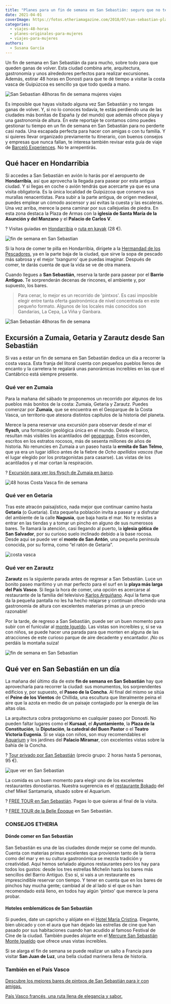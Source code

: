 ```yaml
---
title: "Planes para un fin de semana en San Sebastián: seguro que no te aburres"
date: 2021-04-01
coverImage: https://fotos.etheriamagazine.com/2018/07/san-sebastian-playa-concha.jpg
categories: 
  - viajes-48-horas
  - planes-originales-para-mujeres
  - viajes-para-mujeres
authors: 
  - Susana García
---
```


Un fin de semana en San Sebastián da para mucho, sobre todo para que queden ganas de volver. Esta ciudad combina arte, arquitectura, gastronomía y unos alrededores perfectos para realizar excursiones. Además, estirar 48 horas en Donosti para que te dé tiempo a visitar la costa vasca de Guipúzcoa es sencillo ya que todo queda a mano.

![San Sebastian 48horas fin de semana mujeres viajes](https://fotos.etheriamagazine.com/2018/04/San-Sebastian-paseo-de-la-Concha-Etheriamagazine.jpg "Paseo de la Concha de San Sebastián.")

Es imposible que hayas visitado alguna vez San Sebastián y no tengas ganas de volver. Y, 
si no lo conoces todavía, te estás perdiendo una de las ciudades más bonitas de España 
(y del mundo) que además ofrece playa y una gastronomía de altura. En este reportaje te 
contamos cómo puedes gestionar tu tiempo en un fin de semana en San Sebastián para no 
perderte casi nada. Una escapada perfecta para hacer con amigas o con tu familia. Y si 
quieres llevar organizado previamente tu itinerario, con buenos consejos y empresas que 
nunca fallan, te interesa también revisar esta guía de viaje de [Barceló 
Experiences](https://www.barcelo.com/guia-turismo/es/espana/san-sebastian/que-ver/que-visitar-en-san-sebastian/). 
No te arrepentirás. 

## Qué hacer en Hondarribia

Si accedes a San Sebastián en avión lo harás por el aeropuerto de **Hondarribia**, así 
que aprovecha la llegada para pasear por esta antigua ciudad. Y si llegas en coche o 
avión tendrás que acercarte ya que es una visita obligatoria. Es la única localidad de 
Guipúzcoa que conserva sus murallas renacentistas. Para subir a la parte antigua, de 
origen medieval, puedes emplear un cómodo ascensor y así evitas la cuesta y las 
escaleras. Una vez arriba, merece la pena caminar por sus callejuelas de piedra. En esta 
zona destaca la Plaza de Armas con la **iglesia de Santa María de la Asunción y del 
Manzano** y el **Palacio de Carlos V**. 

? Visitas guiadas en [Hondarribia](https://www.civitatis.com/es/hondarribia/tour-privado-hondarribia/?aid=10211) 
o [ruta en 
kayak](https://www.civitatis.com/es/hondarribia/tour-kayak-hondarribia/?aid=10211) (28 
€). 

![fin de semana en San Sebastian](https://fotos.etheriamagazine.com/2018/07/san-sebastian-hondarribia.jpg "Fachadas de Hondarribia. © Eric Prouzet")

Si la hora de comer te pilla en Hondarribia, dirígete a la [Hermandad de los 
Pescadores](http://www.hermandaddepescadores.com), ya en la parte baja de la ciudad, que 
sirve la sopa de pescado más sabrosa y el mejor 'txangurro' que puedas imaginar. Después 
de comer, te darás cuenta de que la vida se ve de otra manera. 

Cuando llegues a **San Sebastián**, reserva la tarde para pasear por el **Barrio 
Antiguo.** Te sorprenderán decenas de rincones, el ambiente y, por supuesto, los bares. 

> Para cenar, lo mejor es un recorrido de 'pintxos'. Es casi imposible elegir entre tanta 
> oferta gastronómica de nivel concentrada en este pequeño formato. Algunos de los locales 
> más conocidos son Gandarias, La Cepa, La Viña y Ganbara. 

![San Sebastián 48horas fin de semana](https://fotos.etheriamagazine.com/2018/04/Tapas-en-San-Sebastian-Etheriamagazine-1024x682.jpg "Ir de pintxos en San Sebastián es obligatorio.")

## Excursión a Zumaia, Getaria y Zarautz desde San Sebastián

Si vas a estar un fin de semana en San Sebastián dedica un día a recorrer la costa 
vasca. Esta franja del litoral cuenta con pequeños pueblos llenos de encanto y la 
carretera te regalará unas panorámicas increíbles en las que el Cantábrico está siempre 
presente. 

### Qué ver en Zumaia

Para la mañana del sábado te proponemos un recorrido por algunos de los pueblos más 
bonitos de la costa: Zumaia, Getaria y Zarautz. Puedes comenzar por **Zumaia**, que se 
encuentra en el Geoparque de la Costa Vasca, un territorio que atesora distintos 
capítulos de la historia del planeta. 

Merece la pena reservar una excursión para observar desde el mar el **flysch**, una 
formación geológica única en el mundo. Desde el barco, resultan más visibles los 
acantilados del [geoparque](https://geoparkea.eus/es/). Estos esconden, escritos en los 
estratos rocosos, más de sesenta millones de años de historia. No renuncies en Zumaia a 
un paseo hasta la **ermita de San Telmo**, que ya era un lugar idílico antes de la 
fiebre de _Ocho apellidos vascos_ (fue el lugar elegido por los protagonistas para 
casarse). Las vistas de los acantilados y el mar cortan la respiración. 

? [Excursión para ver los flysch de Zumaia en 
barco](https://www.civitatis.com/es/guetaria/excursion-flysch-zumaya-barco/?aid=10211). 

![48 horas Costa Vasca fin de semana](https://fotos.etheriamagazine.com/2018/04/Ermita-de-San-Telmo-Zumaia-Etheria-Magazine.jpg "Vista desde la ermita de San Telmo en Zumaia.")

### Qué ver en Getaria

Tras este atracón paisajístico, nada mejor que continuar camino hasta **Getaria** (o 
Guetaria). Esta pequeña población invita a pasear y a disfrutar del ambiente de la calle 
**Nagusia**, que baja hasta el mar. No te resistas a entrar en las tiendas y a tomar un 
pincho en alguno de sus numerosos bares. Te llamará la atención, casi llegando al 
puerto, la **iglesia gótica de San Salvador**, por su curioso suelo inclinado debido a 
la base rocosa. Desde aquí se puede ver el **monte de San Antón**, una pequeña península 
conocida, por su forma, como “el ratón de Getaria”. 

![costa vasca](https://fotos.etheriamagazine.com/2018/07/san-sebastian-zarautz.jpg "Imagen de Zarautz. © Carles Rabada")

### Qué ver en Zarautz

**Zarautz** es la siguiente parada antes de regresar a San Sebastián. Luce un bonito 
paseo marítimo y un mar perfecto para el surf en la **playa más larga del País Vasco**. 
Si llega la hora de comer, una opción es acercarse al restaurante de la familia del 
televisivo [Karlos Arguiñano](http://www.hotelka.com/es/). Aquí la fama que da la 
pequeña pantalla no les ha hecho relajarse y continuan ofreciendo una gastronomía de 
altura con excelentes materias primas ¡a un precio razonable! 

Por la tarde, de regreso a San Sebastián, puede ser un buen momento para subir con el 
funicular al [monte Igueldo](http://www.monteigueldo.es). Las vistas son increíbles y, 
si se va con niños, se puede hacer una parada para que monten en alguna de las 
atracciones de este curioso parque de aire decadente y encantador. ¡No os perdáis la 
montaña suiza! 

![fin de semana en San Sebastian](https://fotos.etheriamagazine.com/2018/07/San-sebastian-peine-vientos.jpg "El Peine de los Vientos de Chillida, en Sebastián.")

## Qué ver en San Sebastián en un día

La mañana del último día de este **fin de semana en San Sebastián** hay que aprovecharla 
para recorrer la ciudad: sus monumentos, los sorprendentes edificios y, por supuesto, el 
**Paseo de la Concha**. Al final del mismo se sitúa el **Peine de los Vientos** de 
Chillida, una escultura que literalmente peina el aire que la azota en medio de un 
paisaje contagiado por la energía de las altas olas. 

La arquitectura cobra protagonismo en cualquier paseo por Donosti. No pueden faltar 
lugares como el **Kursaal**, el **Ayuntamiento**, la **Plaza de la Constitución**, la 
**Diputación**, **la catedral del Buen Pastor** o el **Teatro Victoria Eugenia**. Si se 
viaja con niños, son muy recomendables el [Aquarium](http://aquariumss.com) y los 
jardines del **Palacio Miramar**, con excelentes vistas sobre la bahía de la Concha. 

? [Tour privado por San 
Sebastián](https://www.civitatis.com/es/san-sebastian/tour-privado-san-sebastian/?aid=10211) 
(precio grupo: 2 horas hasta 5 personas, 95 €). 

![que ver en San Sebastian](https://fotos.etheriamagazine.com/2018/07/san-sebastian-plaza-constitucion.jpg "Plaza de la Constitución. © Ribeil Vicent")

La comida es un buen momento para elegir uno de los excelentes restaurantes 
donostiarras. Nuestra sugerencia es el [restaurante 
Bokado](http://www.bokadomikelsantamaria.com) del chef Mikel Santamaría, situado sobre 
el Aquarium. 

? [FREE TOUR en San 
Sebastián](https://www.civitatis.com/es/san-sebastian/free-tour-san-sebastian/?aid=10211). 
Pagas lo que quieras al final de la visita. 

? [FREE TOUR de la Belle 
Époque](https://www.civitatis.com/es/san-sebastian/free-tour-belle-epoque/?aid=10211) en 
San Sebastián. 

### CONSEJOS ETHERIA

#### Dónde comer en San Sebastián

San Sebastián es una de las ciudades donde mejor se come del mundo. Cuenta con materias 
primas excelentes que provienen tanto de la tierra como del mar y en su cultura 
gastronómica se mezcla tradición y creatividad. Aquí hemos señalado algunos restaurantes 
pero los hay para todos los gustos: desde los tres estrellas Michelin hasta los bares 
más sencillos del Barrio Antiguo. Eso sí, si vais a un restaurante es imprescindible 
reservar con tiempo. Y tener en cuenta que en los bares de pinchos hay mucha gente; 
cambiad al de al lado si el que os han recomendado está lleno, en todos hay algún 
'pintxo' que merece la pena probar. 

#### Hoteles emblemáticos de San Sebastián

Si puedes, date un capricho y alójate en el [Hotel María 
Cristina](http://etheriamagazine.com/2018/07/21/hotel-maria-cristina-san-sebastian/). 
Elegante, bien ubicado y con el aura que han dejado las estrellas de cine que han pasado 
por sus habitaciones cuando han acudido al famoso Festival de Cine de la ciudad. También 
puedes alojarte en el [Mercure San 
Seba](https://etheriamagazine.com/2020/06/25/hotel-mercure-san-sebastian-monte-igueldo-con-vistas-de-donostia/)[s](https://etheriamagazine.com/2020/06/25/hotel-mercure-san-sebastian-monte-igueldo-con-vistas-de-donostia/)[tián 
Monte 
Igueldo](https://etheriamagazine.com/2020/06/25/hotel-mercure-san-sebastian-monte-igueldo-con-vistas-de-donostia/) 
que ofrece unas vistas increíbles. 

Si se alarga el fin de semana se puede realizar un salto a Francia para visitar **San 
Juan de Luz**, una bella ciudad marinera llena de historia. 

### También en el País Vasco

[Descubre los mejores bares de pintxos de San Sebastián para ir con 
amigas.](https://etheriamagazine.com/2019/11/08/de-pintxos-por-san-sebastian-y-la-costa-de-guipuzcoa-escapada-con-amigas/) 

[País Vasco francés, una ruta llena de elegancia y 
sabor.](https://etheriamagazine.com/2020/08/24/que-ver-pais-vasco-frances-san-juan-luz-biarritz-san-juan-pie-puerto-sare/)
